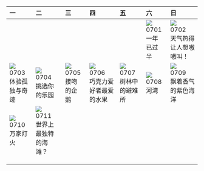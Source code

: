 | 一                                                                                                                                                                                                                  | 二                                                                                                                                                                             | 三                                                                                                                                                                            | 四                                                                                                                                                                      | 五                                                                                                                                                                        | 六                                                                                                                                                                      | 日                                                                                                                                                                                  |
|:-------------------------------------------------------------------------------------------------------------------------------------------------------------------------------------------------------------------|:------------------------------------------------------------------------------------------------------------------------------------------------------------------------------|:-----------------------------------------------------------------------------------------------------------------------------------------------------------------------------|:-----------------------------------------------------------------------------------------------------------------------------------------------------------------------|:-------------------------------------------------------------------------------------------------------------------------------------------------------------------------|:-----------------------------------------------------------------------------------------------------------------------------------------------------------------------|:-----------------------------------------------------------------------------------------------------------------------------------------------------------------------------------|
|                                                                                                                                                                                                                    |                                                                                                                                                                               |                                                                                                                                                                              |                                                                                                                                                                        |                                                                                                                                                                          | [![](https://www.bing.com//th?id=OHR.HalfwayBoats_ZH-CN3563044251_320x240.jpg)](https://www.bing.com//th?id=OHR.HalfwayBoats_ZH-CN3563044251_UHD.jpg)<br>0701<br>一年已过半 | [![](https://www.bing.com//th?id=OHR.CoyoteBanff_ZH-CN4183627255_320x240.jpg)](https://www.bing.com//th?id=OHR.CoyoteBanff_ZH-CN4183627255_UHD.jpg)<br>0702<br>天气热得让人想嗷嗷叫！         |
| [![](https://www.bing.com//th?id=OHR.GrasslandsNationalParkSaskachewan_ZH-CN6530285883_320x240.jpg)](https://www.bing.com//th?id=OHR.GrasslandsNationalParkSaskachewan_ZH-CN6530285883_UHD.jpg)<br>0703<br>体验孤独与奇迹 | [![](https://www.bing.com//th?id=OHR.CorfuBeach_ZH-CN8660068587_320x240.jpg)](https://www.bing.com//th?id=OHR.CorfuBeach_ZH-CN8660068587_UHD.jpg)<br>0704<br>挑选你的乐园           | [![](https://www.bing.com//th?id=OHR.KissingPenguins_ZH-CN5449471262_320x240.jpg)](https://www.bing.com//th?id=OHR.KissingPenguins_ZH-CN5449471262_UHD.jpg)<br>0705<br>接吻的企鹅 | [![](https://www.bing.com//th?id=OHR.CocoaPods_ZH-CN6192387360_320x240.jpg)](https://www.bing.com//th?id=OHR.CocoaPods_ZH-CN6192387360_UHD.jpg)<br>0706<br>巧克力爱好者最爱的水果 | [![](https://www.bing.com//th?id=OHR.CooperChapel_ZH-CN1150924688_320x240.jpg)](https://www.bing.com//th?id=OHR.CooperChapel_ZH-CN1150924688_UHD.jpg)<br>0707<br>树林中的避难所 | [![](https://www.bing.com//th?id=OHR.MoselleRiver_ZH-CN1283415242_320x240.jpg)](https://www.bing.com//th?id=OHR.MoselleRiver_ZH-CN1283415242_UHD.jpg)<br>0708<br>河湾    | [![](https://www.bing.com//th?id=OHR.SomersetLavender_ZH-CN5823464763_320x240.jpg)](https://www.bing.com//th?id=OHR.SomersetLavender_ZH-CN5823464763_UHD.jpg)<br>0709<br>飘着香气的紫色海洋 |
| [![](https://www.bing.com//th?id=OHR.WorldPopDay_ZH-CN7074706912_320x240.jpg)](https://www.bing.com//th?id=OHR.WorldPopDay_ZH-CN7074706912_UHD.jpg)<br>0710<br>万家灯火                                                | [![](https://www.bing.com/th?id=OHR.NakupendaBeach_ZH-CN7913805608_320x240.jpg)](https://www.bing.com/th?id=OHR.NakupendaBeach_ZH-CN7913805608_UHD.jpg)<br>0711<br>世界上最独特的海滩？ |                                                                                                                                                                              |                                                                                                                                                                        |                                                                                                                                                                          |                                                                                                                                                                        |                                                                                                                                                                                    |
|                                                                                                                                                                                                                    |                                                                                                                                                                               |                                                                                                                                                                              |                                                                                                                                                                        |                                                                                                                                                                          |                                                                                                                                                                        |                                                                                                                                                                                    |
|                                                                                                                                                                                                                    |                                                                                                                                                                               |                                                                                                                                                                              |                                                                                                                                                                        |                                                                                                                                                                          |                                                                                                                                                                        |                                                                                                                                                                                    |
|                                                                                                                                                                                                                    |                                                                                                                                                                               |                                                                                                                                                                              |                                                                                                                                                                        |                                                                                                                                                                          |                                                                                                                                                                        |                                                                                                                                                                                    |